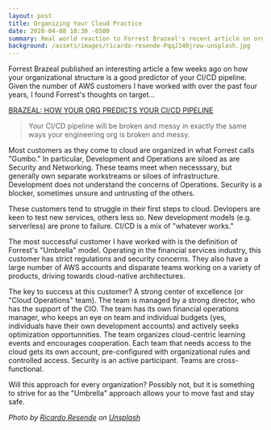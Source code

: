 ```yaml
---
layout: post
title: Organizing Your Cloud Practice
date: 2020-04-08 10:30 -0500
summary: Real world reaction to Forrest Brazeal's recent article on organizational impact to CI/CD pipelines.
background: /assets/images/ricardo-resende-PqqJ340jrow-unsplash.jpg
---
```


Forrest Brazeal published an interesting article a few weeks ago on how your organizational structure is a good predictor of your CI/CD pipeline. Given the number of AWS customers I have worked with over the past four years, I found Forrest's thoughts on target...

[BRAZEAL: HOW YOUR ORG PREDICTS YOUR CI/CD PIPELINE](https://info.acloud.guru/resources/brazeal-how-your-org-predicts-your-ci/cd-pipeline)

> Your CI/CD pipeline will be broken and messy in exactly the same ways your engineering org is broken and messy.

Most customers as they come to cloud are organized in what Forrest calls "Gumbo." In particular, Development and Operations are siloed as are Security and Networking. These teams meet when necesssary, but generally own separate workstreams or siloes of infrastructure. Development does not understand the concerns of Operations. Security is a blocker, sometimes unsure and untrusting of the others.

These customers tend to struggle in their first steps to cloud. Devlopers are keen to test new services, others less so. New development models (e.g. serverless) are prone to failure. CI/CD is a mix of "whatever works."

The most successful customer I have worked with is the definition of Forrest's "Umbrella" model. Operating in the financial services industry, this customer has strict regulations and security concerns. They also have a large number of AWS accounts and disparate teams working on a variety of products, driving towards cloud-native architectures.

The key to success at this customer? A strong center of excellence (or "Cloud Operations" team). The team is managed by a strong director, who has the support of the CIO. The team has its own financial operations manager, who keeps an eye on team and individual budgets (yes, individuals have their own development accounts) and actively seeks optimization opportunnities. The team organizes cloud-centric learning events and encourages cooperation. Each team that needs access to the cloud gets its own account, pre-configured with organizational rules and controlled access. Security is an active participant. Teams are cross-functional.

Will this approach for every organization? Possibly not, but it is something to strive for as the "Umbrella" approach allows your to move fast and stay safe.

*Photo by [Ricardo Resende](https://unsplash.com/@rresenden) on [Unsplash](https://unsplash.com/)*